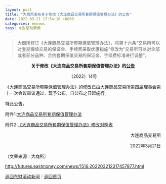 ```yaml
---
layout: post
title: "大商所发布关于修改《大连商品交易所套期保值管理办法》的公告"
date: 2022-03-21 17:54:18 +0800
categories: emnews
tags: 东财滚动新闻
---
```

> 大商所修订《大连商品交易所套期保值管理办法》，将第十六条“交易所可以对套期保值交易的保证金、手续费采取优惠措施”修改为“交易所可以对全部或者部分品种、合约套期保值交易的保证金、手续费标准进行调整”。

<p style="text-align:center;"><strong>关于修改《大连商品交易所套期保值管理办法》的<span id="Info.3332"><a href="http://data.eastmoney.com/notices/" class="infokey">公告</a></span></strong></p><p style="text-align:center;">〔2022〕14号</p><p>《大连商品交易所套期保值管理办法》的修改已由大连商品交易所第四届理事会第十一次会议审议通过，现予公布，自公布之日起施行。</p><p>特此公告。</p><p>附件1:<a href="http://www.dce.com.cn/dalianshangpin/ywfw/jystz/ywtz/6307180/2022032117365365010.doc">大连商品交易所套期保值管理办法</a></p><p>附件2:<a href="http://www.dce.com.cn/dalianshangpin/ywfw/jystz/ywtz/6307180/2022032117365756474.doc">《大连商品交易所套期保值管理办法》修改对照表</a></p><p style="text-align:right;">大连商品交易所</p><p style="text-align:right;">2022年3月21日</p><p style="text-align:right;"> </p><p class="em_media">（文章来源：大商所）</p>

<http://futures.eastmoney.com/news/1516,202203212317457877.html>

[返回东财滚动新闻](//finews.withounder.com/emnews/)｜[返回首页](//finews.withounder.com/)